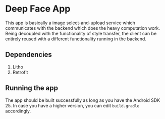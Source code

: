 # Deep Face App

This app is basically a image select-and-upload service which communicates with the backend which does the heavy computation work. Being decoupled with the functionality of style transfer, the client can be entirely reused with a different functionality running in the backend.

## Dependencies

1. Litho
2. Retrofit


## Running the app

The app should be built successfully as long as you have the Android SDK 25. In case you have a higher version, you can edit `build.gradle` accordingly.  